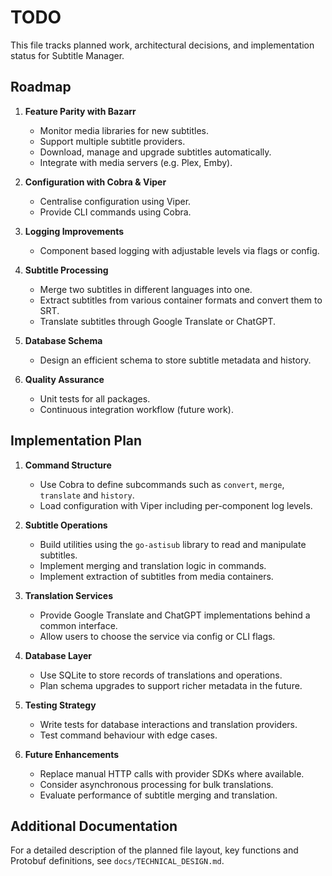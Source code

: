 # TODO

This file tracks planned work, architectural decisions, and implementation status for Subtitle Manager.

## Roadmap

1. **Feature Parity with Bazarr**
   - Monitor media libraries for new subtitles.
   - Support multiple subtitle providers.
   - Download, manage and upgrade subtitles automatically.
   - Integrate with media servers (e.g. Plex, Emby).

2. **Configuration with Cobra & Viper**
   - Centralise configuration using Viper.
   - Provide CLI commands using Cobra.

3. **Logging Improvements**
   - Component based logging with adjustable levels via flags or config.

4. **Subtitle Processing**
   - Merge two subtitles in different languages into one.
   - Extract subtitles from various container formats and convert them to SRT.
   - Translate subtitles through Google Translate or ChatGPT.

5. **Database Schema**
   - Design an efficient schema to store subtitle metadata and history.

6. **Quality Assurance**
   - Unit tests for all packages.
   - Continuous integration workflow (future work).

## Implementation Plan

1. **Command Structure**
   - Use Cobra to define subcommands such as `convert`, `merge`, `translate` and `history`.
   - Load configuration with Viper including per-component log levels.

2. **Subtitle Operations**
   - Build utilities using the `go-astisub` library to read and manipulate subtitles.
   - Implement merging and translation logic in commands.
   - Implement extraction of subtitles from media containers.

3. **Translation Services**
   - Provide Google Translate and ChatGPT implementations behind a common interface.
   - Allow users to choose the service via config or CLI flags.

4. **Database Layer**
   - Use SQLite to store records of translations and operations.
   - Plan schema upgrades to support richer metadata in the future.

5. **Testing Strategy**
   - Write tests for database interactions and translation providers.
   - Test command behaviour with edge cases.

6. **Future Enhancements**
   - Replace manual HTTP calls with provider SDKs where available.
   - Consider asynchronous processing for bulk translations.
   - Evaluate performance of subtitle merging and translation.

## Additional Documentation

For a detailed description of the planned file layout, key functions and
Protobuf definitions, see `docs/TECHNICAL_DESIGN.md`.
